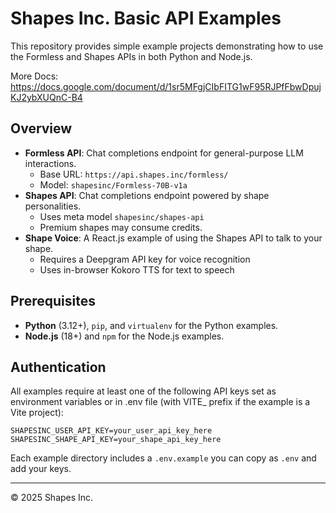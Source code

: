 # Shapes Inc. Basic API Examples

This repository provides simple example projects demonstrating how to use the Formless and Shapes APIs in both Python and Node.js.

More Docs: https://docs.google.com/document/d/1sr5MFgjCIbFITG1wF95RJPfFbwDpujKJ2ybXUQnC-B4

## Overview

- **Formless API**: Chat completions endpoint for general-purpose LLM interactions.
  - Base URL: `https://api.shapes.inc/formless/`
  - Model: `shapesinc/Formless-70B-v1a`
- **Shapes API**: Chat completions endpoint powered by shape personalities.
  - Uses meta model `shapesinc/shapes-api`
  - Premium shapes may consume credits.
- **Shape Voice**: A React.js example of using the Shapes API to talk to your shape.
  - Requires a Deepgram API key for voice recognition
  - Uses in-browser Kokoro TTS for text to speech

## Prerequisites

- **Python** (3.12+), `pip`, and `virtualenv` for the Python examples.
- **Node.js** (18+) and `npm` for the Node.js examples.

## Authentication

All examples require at least one of the following API keys set as environment variables
or in .env file (with VITE_ prefix if the example is a Vite project):

```
SHAPESINC_USER_API_KEY=your_user_api_key_here
SHAPESINC_SHAPE_API_KEY=your_shape_api_key_here
```

Each example directory includes a `.env.example` you can copy as `.env` and add your keys.

---
© 2025 Shapes Inc.
